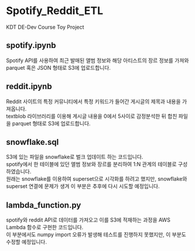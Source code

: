 # Spotify_Reddit_ETL
KDT DE-Dev Course Toy Project

## spotify.ipynb

Spotify API를 사용하여 최근 발매된 앨범 정보와 해당 아티스트의 장르 정보를 가져와 parquet 혹은 JSON 형태로 S3에 업로드합니다.

## reddit.ipynb

Reddit 사이트의 특정 커뮤니티에서 특정 키워드가 들어간 게시글의 제목과 내용을 가져옵니다.      
textblob 라이브러리를 이용해 게시글 내용을 0에서 5사이로 감정분석한 뒤 합친 파일을 parquet 형태로 S3에 업로드합니다.

## snowflake.sql

S3에 있는 파일을 snowflake로 벌크 업데이트 하는 코드입니다.     
spotify에서 한 테이블에 있던 앨범 정보와 장르를 분리하여 1:N 관계의 테이블로 구성하였습니다.       
원래는 snowflake를 이용하여 superset으로 시각화를 하려고 했지만, snowflake와 superset 연결에 문제가 생겨 이 부분은 추후에 다시 시도할 예정입니다.

## lambda_function.py

spotify와 reddit API로 데이터를 가져오고 이를 S3에 적재하는 과정을 AWS Lambda 함수로 구현한 코드입니다.      
이 부분에서도 numpy import 오류가 발생해 테스트를 진행하지 못했지만, 이 부분도 수정할 예정입니다.
